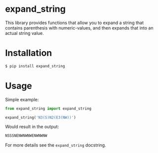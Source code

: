 # expand_string

This library provides functions that allow you to expand a string
that contains parenthesis with numeric-values, and then expands that
into an actual string value.


# Installation

````bash
$ pip install expand_string
````

# Usage

Simple example:

````python
from expand_string import expand_string

expand_string('N3(S)N2(E3(NW))')
````

Would result in the output:

```bash
NSSSNENWNWNWENWNWNW
```

For more details see the `expand_string` docstring.
